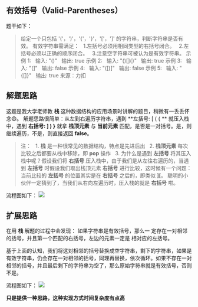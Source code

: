 ## 有效括号（Valid-Parentheses）
题干如下：
> 给定一个只包括 '('，')'，'{'，'}'，'['，']' 的字符串，判断字符串是否有效。
有效字符串需满足：
&nbsp;&nbsp;1.左括号必须用相同类型的右括号闭合。
&nbsp;&nbsp;2.左括号必须以正确的顺序闭合。
&nbsp;&nbsp;3.注意空字符串可被认为是有效字符串。
示例 1:
&nbsp;&nbsp;输入: "()"
&nbsp;&nbsp;输出: true
示例 2:
&nbsp;&nbsp;输入: "()[]{}"
&nbsp;&nbsp;输出: true
示例 3:
&nbsp;&nbsp;输入: "(]"
&nbsp;&nbsp;输出: false
示例 4:
&nbsp;&nbsp;输入: "([)]"
&nbsp;&nbsp;输出: false
示例 5:
&nbsp;&nbsp;输入: "{[]}"
&nbsp;&nbsp;输出: true
来源：力扣

## 解题思路
这题是我大学老师教 **栈** 这种数据结构的应用场景时讲解的题目，稍微有一丢丢怀念:smile:。
解题思路很简单：从左到右遍历字符串，遇到 **左括号:  [  (  { ** 就压入栈中，遇到 **右括号:  ]  )  }** 就拿 **栈顶元素** 与 **当前元素** 匹配，是否是一对括号。是，则继续遍历，不是，则直接返回 **false**。
> 注： 
&nbsp;&nbsp;1. **栈** 是一种很常见的数据结构，特点是先进后出
&nbsp;&nbsp;2. **栈顶元素** 每次比较之后都要从栈中移除，即 **pop** 操作
&nbsp;&nbsp;3. 为什么是遇到 **左括号** 将其压入栈中呢？假设我们将 **右括号** 压入栈中，由于我们是从左往右遍历的，当遇到 **左括号** 时假设我们取出栈顶元素 **右括号** 进行比较，这时候有一个问题：当前比较的 **左括号** 的位置其实是在 **右括号** 之后的，即类似 **][**。
聪明的小伙伴一定猜到了，当我们从右向左遍历时，压入栈的就是 **右括号** 啦。

流程图如下：
![](https://cdn.learnku.com/uploads/images/202004/15/21280/f63U1OLjQT.jpg!large)


## 扩展思路
在用 **栈** 解题的过程中会发现： 如果字符串是有效括号，那么一
定存在一对相邻的括号，并且第一个匹配的右括号，左边的元素一定是
相对应的左括号。

基于上面的认知，我们将这对相邻的括号替换成空字符串，剩下的字符串，如果是有效字符串，仍会存在一对相邻的括号，同理再替换，依次循环。如果不存在一对相邻的括号，并且最后剩下的字符串为空了，那么原始字符串就是有效括号，否则不是。

流程图如下：
![](https://cdn.learnku.com/uploads/images/202004/15/21280/7fgyeQExaq.jpg!large)

**只是提供一种思路，这种实现方式时间复杂度有点高** 

